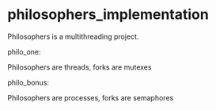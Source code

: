 # philosophers_implementation
Philosophers is a multithreading project.

philo_one:

Philosophers are threads, forks are mutexes

philo_bonus:

Philosophers are processes, forks are semaphores

